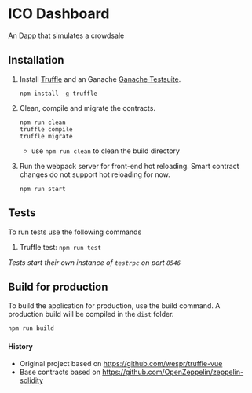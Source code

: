 # ICO Dashboard

An Dapp that simulates a crowdsale


## Installation

1. Install [Truffle](http://truffleframework.com) and an Ganache [Ganache Testsuite](https://github.com/trufflesuite/ganache).
	```
	npm install -g truffle
	```

2. Clean, compile and migrate the contracts.
	```
	npm run clean
	truffle compile
	truffle migrate
	```
	* use `npm run clean` to clean the build directory

3. Run the webpack server for front-end hot reloading. Smart contract changes do not support hot reloading for now.
	```
	npm run start
	```
    
## Tests
To run tests use the following commands

1. Truffle test: `npm run test`

*Tests start their own instance of `testrpc` on port `8546`*

## Build for production

To build the application for production, use the build command. A production build will be compiled in the `dist` folder.
```bash
npm run build
```

#### History

* Original project based on https://github.com/wespr/truffle-vue
* Base contracts based on https://github.com/OpenZeppelin/zeppelin-solidity
